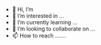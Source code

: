 - 👋 Hi, I’m 
- 👀 I’m interested in ...
- 🌱 I’m currently learning ...
- 💞️ I’m looking to collaborate on ...
- 📫 How to reach  .......

<!---
andyheinzer/andyheinzer is a ✨ special ✨ repository because its `README.md` (this file) appears on your GitHub profile.
You can click the Preview link to take a look at your changes.


--->
